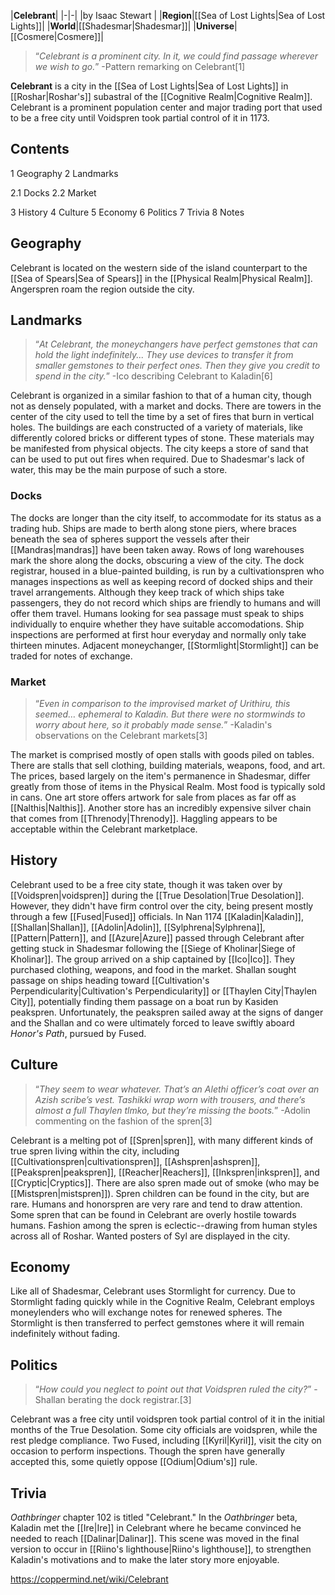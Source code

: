 |**Celebrant**|
|-|-|
|by  Isaac Stewart |
|**Region**|[[Sea of Lost Lights\|Sea of Lost Lights]]|
|**World**|[[Shadesmar\|Shadesmar]]|
|**Universe**|[[Cosmere\|Cosmere]]|

>“*Celebrant is a prominent city. In it, we could find passage wherever we wish to go.*”
\-Pattern remarking on Celebrant[1]


**Celebrant** is a city in the [[Sea of Lost Lights\|Sea of Lost Lights]] in [[Roshar\|Roshar's]] subastral of the [[Cognitive Realm\|Cognitive Realm]]. Celebrant is a prominent population center and major trading port that used to be a free city until Voidspren took partial control of it in 1173.

## Contents

1 Geography
2 Landmarks

2.1 Docks
2.2 Market


3 History
4 Culture
5 Economy
6 Politics
7 Trivia
8 Notes


## Geography
Celebrant is located on the western side of the island counterpart to the [[Sea of Spears\|Sea of Spears]] in the [[Physical Realm\|Physical Realm]]. Angerspren roam the region outside the city.

## Landmarks
>“*At Celebrant, the moneychangers have perfect gemstones that can hold the light indefinitely... They use devices to transfer it from smaller gemstones to their perfect ones. Then they give you credit to spend in the city.*”
\-Ico describing Celebrant to Kaladin[6]

Celebrant is organized in a similar fashion to that of a human city, though not as densely populated, with a market and docks. There are towers in the center of the city used to tell the time by a set of fires that burn in vertical holes. The buildings are each constructed of a variety of materials, like differently colored bricks or different types of stone. These materials may be manifested from physical objects.
The city keeps a store of sand that can be used to put out fires when required. Due to Shadesmar's lack of water, this may be the main purpose of such a store.

### Docks
The docks are longer than the city itself, to accommodate for its status as a trading hub. Ships are made to berth along stone piers, where braces beneath the sea of spheres support the vessels after their [[Mandras\|mandras]] have been taken away. Rows of long warehouses mark the shore along the docks, obscuring a view of the city.
The dock registrar, housed in a blue-painted building, is run by a cultivationspren who manages inspections as well as keeping record of docked ships and their travel arrangements. Although they keep track of which ships take passengers, they do not record which ships are friendly to humans and will offer them travel. Humans looking for sea passage must speak to ships individually to enquire whether they have suitable accomodations. Ship inspections are performed at first hour everyday and normally only take thirteen minutes.
Adjacent moneychanger, [[Stormlight\|Stormlight]] can be traded for notes of exchange.

### Market
>“*Even in comparison to the improvised market of Urithiru, this seemed… ephemeral to Kaladin. But there were no stormwinds to worry about here, so it probably made sense.*”
\-Kaladin's observations on the Celebrant markets[3]


The market is comprised mostly of open stalls with goods piled on tables. There are stalls that sell clothing, building materials, weapons, food, and art. The prices, based largely on the item's permanence in Shadesmar, differ greatly from those of items in the Physical Realm. Most food is typically sold in cans. One art store offers artwork for sale from places as far off as [[Nalthis\|Nalthis]]. Another store has an incredibly expensive silver chain that comes from [[Threnody\|Threnody]]. Haggling appears to be acceptable within the Celebrant marketplace.

## History
Celebrant used to be a free city state, though it was taken over by [[Voidspren\|voidspren]] during the [[True Desolation\|True Desolation]]. However, they didn't have firm control over the city, being present mostly through a few [[Fused\|Fused]] officials.
In Nan 1174 [[Kaladin\|Kaladin]], [[Shallan\|Shallan]], [[Adolin\|Adolin]], [[Sylphrena\|Sylphrena]], [[Pattern\|Pattern]], and [[Azure\|Azure]] passed through Celebrant after getting stuck in Shadesmar following the [[Siege of Kholinar\|Siege of Kholinar]]. The group arrived on a ship captained by [[Ico\|Ico]]. They purchased clothing, weapons, and food in the market. Shallan sought passage on ships heading toward [[Cultivation's Perpendicularity\|Cultivation's Perpendicularity]] or [[Thaylen City\|Thaylen City]], potentially finding them passage on a boat run by Kasiden peakspren. Unfortunately, the peakspren sailed away at the signs of danger and the Shallan and co were ultimately forced to leave swiftly aboard *Honor's Path*, pursued by Fused.

## Culture
>“*They seem to wear whatever. That’s an Alethi officer’s coat over an Azish scribe’s vest. Tashikki wrap worn with trousers, and there’s almost a full Thaylen tlmko, but they’re missing the boots.*”
\-Adolin commenting on the fashion of the spren[3]

Celebrant is a melting pot of [[Spren\|spren]], with many different kinds of true spren living within the city, including [[Cultivationspren\|cultivationspren]], [[Ashspren\|ashspren]], [[Peakspren\|peakspren]], [[Reacher\|Reachers]], [[Inkspren\|inkspren]], and [[Cryptic\|Cryptics]]. There are also spren made out of smoke (who may be [[Mistspren\|mistspren]]). Spren children can be found in the city, but are rare. Humans and honorspren are very rare and tend to draw attention. Some spren that can be found in Celebrant are overly hostile towards humans.
Fashion among the spren is eclectic--drawing from human styles across all of Roshar.
Wanted posters of Syl are displayed in the city.

## Economy
Like all of Shadesmar, Celebrant uses Stormlight for currency. Due to Stormlight fading quickly while in the Cognitive Realm, Celebrant employs moneylenders who will exchange notes for renewed spheres. The Stormlight is then transferred to perfect gemstones where it will remain indefinitely without fading.

## Politics
>“*How could you neglect to point out that Voidspren ruled the city?*”
\-Shallan berating the dock registrar.[3]


Celebrant was a free city until voidspren took partial control of it in the initial months of the True Desolation. Some city officials are voidspren, while the rest pledge compliance. Two Fused, including [[Kyril\|Kyril]], visit the city on occasion to perform inspections.
Though the spren have generally accepted this, some quietly oppose [[Odium\|Odium's]] rule.

## Trivia
*Oathbringer* chapter 102 is titled "Celebrant."
In the *Oathbringer* beta, Kaladin met the [[Ire\|Ire]] in Celebrant where he became convinced he needed to reach [[Dalinar\|Dalinar]]. This scene was moved in the final version to occur in [[Riino's lighthouse\|Riino's lighthouse]], to strengthen Kaladin's motivations and to make the later story more enjoyable.


https://coppermind.net/wiki/Celebrant